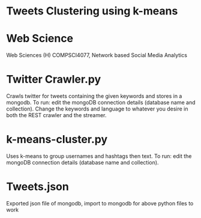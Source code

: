 # Tweets Clustering using k-means

Web Science
================

Web Sciences (H) COMPSCI4077, Network based Social Media Analytics
 
Twitter Crawler.py
================
Crawls twitter for tweets containing the given keywords and stores in a mongodb.
To run: edit the mongoDB connection details (database name and collection). Change the keywords and language to whatever you desire in both the REST crawler and the streamer.

k-means-cluster.py
================
Uses k-means to group usernames and hashtags then text.
To run: edit the mongoDB connection details (database name and collection). 


Tweets.json
================
Exported json file of mongodb, import to mongodb for above python files to work
